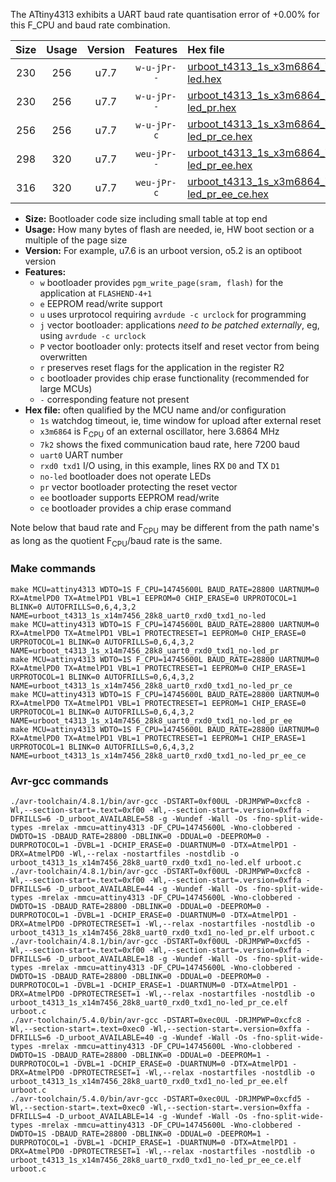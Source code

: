 The ATtiny4313 exhibits a UART baud rate quantisation error of +0.00% for this F_CPU and baud rate combination.

|Size|Usage|Version|Features|Hex file|
|:-:|:-:|:-:|:-:|:--|
|230|256|u7.7|`w-u-jPr--`|[urboot_t4313_1s_x3m6864_7k2_uart0_rxd0_txd1_no-led.hex](https://raw.githubusercontent.com/stefanrueger/urboot.hex/main/mcus/attiny4313/watchdog_1_s/external_oscillator_x/%2B3m686400_hz/%2B%2B%2B7k2_baud/uart0_rxd0_txd1/no-led/urboot_t4313_1s_x3m6864_7k2_uart0_rxd0_txd1_no-led.hex)|
|230|256|u7.7|`w-u-jPr--`|[urboot_t4313_1s_x3m6864_7k2_uart0_rxd0_txd1_no-led_pr.hex](https://raw.githubusercontent.com/stefanrueger/urboot.hex/main/mcus/attiny4313/watchdog_1_s/external_oscillator_x/%2B3m686400_hz/%2B%2B%2B7k2_baud/uart0_rxd0_txd1/no-led/urboot_t4313_1s_x3m6864_7k2_uart0_rxd0_txd1_no-led_pr.hex)|
|256|256|u7.7|`w-u-jPr-c`|[urboot_t4313_1s_x3m6864_7k2_uart0_rxd0_txd1_no-led_pr_ce.hex](https://raw.githubusercontent.com/stefanrueger/urboot.hex/main/mcus/attiny4313/watchdog_1_s/external_oscillator_x/%2B3m686400_hz/%2B%2B%2B7k2_baud/uart0_rxd0_txd1/no-led/urboot_t4313_1s_x3m6864_7k2_uart0_rxd0_txd1_no-led_pr_ce.hex)|
|298|320|u7.7|`weu-jPr--`|[urboot_t4313_1s_x3m6864_7k2_uart0_rxd0_txd1_no-led_pr_ee.hex](https://raw.githubusercontent.com/stefanrueger/urboot.hex/main/mcus/attiny4313/watchdog_1_s/external_oscillator_x/%2B3m686400_hz/%2B%2B%2B7k2_baud/uart0_rxd0_txd1/no-led/urboot_t4313_1s_x3m6864_7k2_uart0_rxd0_txd1_no-led_pr_ee.hex)|
|316|320|u7.7|`weu-jPr-c`|[urboot_t4313_1s_x3m6864_7k2_uart0_rxd0_txd1_no-led_pr_ee_ce.hex](https://raw.githubusercontent.com/stefanrueger/urboot.hex/main/mcus/attiny4313/watchdog_1_s/external_oscillator_x/%2B3m686400_hz/%2B%2B%2B7k2_baud/uart0_rxd0_txd1/no-led/urboot_t4313_1s_x3m6864_7k2_uart0_rxd0_txd1_no-led_pr_ee_ce.hex)|

- **Size:** Bootloader code size including small table at top end
- **Usage:** How many bytes of flash are needed, ie, HW boot section or a multiple of the page size
- **Version:** For example, u7.6 is an urboot version, o5.2 is an optiboot version
- **Features:**
  + `w` bootloader provides `pgm_write_page(sram, flash)` for the application at `FLASHEND-4+1`
  + `e` EEPROM read/write support
  + `u` uses urprotocol requiring `avrdude -c urclock` for programming
  + `j` vector bootloader: applications *need to be patched externally*, eg, using `avrdude -c urclock`
  + `P` vector bootloader only: protects itself and reset vector from being overwritten
  + `r` preserves reset flags for the application in the register R2
  + `c` bootloader provides chip erase functionality (recommended for large MCUs)
  + `-` corresponding feature not present
- **Hex file:** often qualified by the MCU name and/or configuration
  + `1s` watchdog timeout, ie, time window for upload after external reset
  + `x3m6864` is F<sub>CPU</sub> of an external oscillator, here 3.6864 MHz
  + `7k2` shows the fixed communication baud rate, here 7200 baud
  + `uart0` UART number
  + `rxd0 txd1` I/O using, in this example, lines RX `D0` and TX `D1`
  + `no-led` bootloader does not operate LEDs
  + `pr` vector bootloader protecting the reset vector
  + `ee` bootloader supports EEPROM read/write
  + `ce` bootloader provides a chip erase command


Note below that baud rate and F<sub>CPU</sub> may be different from the path name's as long as the quotient F<sub>CPU</sub>/baud rate is the same.

### Make commands
```
make MCU=attiny4313 WDTO=1S F_CPU=14745600L BAUD_RATE=28800 UARTNUM=0 RX=AtmelPD0 TX=AtmelPD1 VBL=1 EEPROM=0 CHIP_ERASE=0 URPROTOCOL=1 BLINK=0 AUTOFRILLS=0,6,4,3,2 NAME=urboot_t4313_1s_x14m7456_28k8_uart0_rxd0_txd1_no-led
make MCU=attiny4313 WDTO=1S F_CPU=14745600L BAUD_RATE=28800 UARTNUM=0 RX=AtmelPD0 TX=AtmelPD1 VBL=1 PROTECTRESET=1 EEPROM=0 CHIP_ERASE=0 URPROTOCOL=1 BLINK=0 AUTOFRILLS=0,6,4,3,2 NAME=urboot_t4313_1s_x14m7456_28k8_uart0_rxd0_txd1_no-led_pr
make MCU=attiny4313 WDTO=1S F_CPU=14745600L BAUD_RATE=28800 UARTNUM=0 RX=AtmelPD0 TX=AtmelPD1 VBL=1 PROTECTRESET=1 EEPROM=0 CHIP_ERASE=1 URPROTOCOL=1 BLINK=0 AUTOFRILLS=0,6,4,3,2 NAME=urboot_t4313_1s_x14m7456_28k8_uart0_rxd0_txd1_no-led_pr_ce
make MCU=attiny4313 WDTO=1S F_CPU=14745600L BAUD_RATE=28800 UARTNUM=0 RX=AtmelPD0 TX=AtmelPD1 VBL=1 PROTECTRESET=1 EEPROM=1 CHIP_ERASE=0 URPROTOCOL=1 BLINK=0 AUTOFRILLS=0,6,4,3,2 NAME=urboot_t4313_1s_x14m7456_28k8_uart0_rxd0_txd1_no-led_pr_ee
make MCU=attiny4313 WDTO=1S F_CPU=14745600L BAUD_RATE=28800 UARTNUM=0 RX=AtmelPD0 TX=AtmelPD1 VBL=1 PROTECTRESET=1 EEPROM=1 CHIP_ERASE=1 URPROTOCOL=1 BLINK=0 AUTOFRILLS=0,6,4,3,2 NAME=urboot_t4313_1s_x14m7456_28k8_uart0_rxd0_txd1_no-led_pr_ee_ce
```

### Avr-gcc commands
```
./avr-toolchain/4.8.1/bin/avr-gcc -DSTART=0xf00UL -DRJMPWP=0xcfc8 -Wl,--section-start=.text=0xf00 -Wl,--section-start=.version=0xffa -DFRILLS=6 -D_urboot_AVAILABLE=58 -g -Wundef -Wall -Os -fno-split-wide-types -mrelax -mmcu=attiny4313 -DF_CPU=14745600L -Wno-clobbered -DWDTO=1S -DBAUD_RATE=28800 -DBLINK=0 -DDUAL=0 -DEEPROM=0 -DURPROTOCOL=1 -DVBL=1 -DCHIP_ERASE=0 -DUARTNUM=0 -DTX=AtmelPD1 -DRX=AtmelPD0 -Wl,--relax -nostartfiles -nostdlib -o urboot_t4313_1s_x14m7456_28k8_uart0_rxd0_txd1_no-led.elf urboot.c
./avr-toolchain/4.8.1/bin/avr-gcc -DSTART=0xf00UL -DRJMPWP=0xcfc8 -Wl,--section-start=.text=0xf00 -Wl,--section-start=.version=0xffa -DFRILLS=6 -D_urboot_AVAILABLE=44 -g -Wundef -Wall -Os -fno-split-wide-types -mrelax -mmcu=attiny4313 -DF_CPU=14745600L -Wno-clobbered -DWDTO=1S -DBAUD_RATE=28800 -DBLINK=0 -DDUAL=0 -DEEPROM=0 -DURPROTOCOL=1 -DVBL=1 -DCHIP_ERASE=0 -DUARTNUM=0 -DTX=AtmelPD1 -DRX=AtmelPD0 -DPROTECTRESET=1 -Wl,--relax -nostartfiles -nostdlib -o urboot_t4313_1s_x14m7456_28k8_uart0_rxd0_txd1_no-led_pr.elf urboot.c
./avr-toolchain/4.8.1/bin/avr-gcc -DSTART=0xf00UL -DRJMPWP=0xcfd5 -Wl,--section-start=.text=0xf00 -Wl,--section-start=.version=0xffa -DFRILLS=6 -D_urboot_AVAILABLE=18 -g -Wundef -Wall -Os -fno-split-wide-types -mrelax -mmcu=attiny4313 -DF_CPU=14745600L -Wno-clobbered -DWDTO=1S -DBAUD_RATE=28800 -DBLINK=0 -DDUAL=0 -DEEPROM=0 -DURPROTOCOL=1 -DVBL=1 -DCHIP_ERASE=1 -DUARTNUM=0 -DTX=AtmelPD1 -DRX=AtmelPD0 -DPROTECTRESET=1 -Wl,--relax -nostartfiles -nostdlib -o urboot_t4313_1s_x14m7456_28k8_uart0_rxd0_txd1_no-led_pr_ce.elf urboot.c
./avr-toolchain/5.4.0/bin/avr-gcc -DSTART=0xec0UL -DRJMPWP=0xcfc8 -Wl,--section-start=.text=0xec0 -Wl,--section-start=.version=0xffa -DFRILLS=6 -D_urboot_AVAILABLE=40 -g -Wundef -Wall -Os -fno-split-wide-types -mrelax -mmcu=attiny4313 -DF_CPU=14745600L -Wno-clobbered -DWDTO=1S -DBAUD_RATE=28800 -DBLINK=0 -DDUAL=0 -DEEPROM=1 -DURPROTOCOL=1 -DVBL=1 -DCHIP_ERASE=0 -DUARTNUM=0 -DTX=AtmelPD1 -DRX=AtmelPD0 -DPROTECTRESET=1 -Wl,--relax -nostartfiles -nostdlib -o urboot_t4313_1s_x14m7456_28k8_uart0_rxd0_txd1_no-led_pr_ee.elf urboot.c
./avr-toolchain/5.4.0/bin/avr-gcc -DSTART=0xec0UL -DRJMPWP=0xcfd5 -Wl,--section-start=.text=0xec0 -Wl,--section-start=.version=0xffa -DFRILLS=4 -D_urboot_AVAILABLE=14 -g -Wundef -Wall -Os -fno-split-wide-types -mrelax -mmcu=attiny4313 -DF_CPU=14745600L -Wno-clobbered -DWDTO=1S -DBAUD_RATE=28800 -DBLINK=0 -DDUAL=0 -DEEPROM=1 -DURPROTOCOL=1 -DVBL=1 -DCHIP_ERASE=1 -DUARTNUM=0 -DTX=AtmelPD1 -DRX=AtmelPD0 -DPROTECTRESET=1 -Wl,--relax -nostartfiles -nostdlib -o urboot_t4313_1s_x14m7456_28k8_uart0_rxd0_txd1_no-led_pr_ee_ce.elf urboot.c
```

